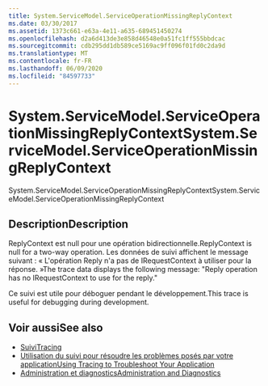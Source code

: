 ```yaml
---
title: System.ServiceModel.ServiceOperationMissingReplyContext
ms.date: 03/30/2017
ms.assetid: 1373c661-e63a-4e11-a635-689451450274
ms.openlocfilehash: d2a6d413de3e858d46548e0a51fc1ff555bbdcac
ms.sourcegitcommit: cdb295dd1db589ce5169ac9ff096f01fd0c2da9d
ms.translationtype: MT
ms.contentlocale: fr-FR
ms.lasthandoff: 06/09/2020
ms.locfileid: "84597733"
---
```

# <a name="systemservicemodelserviceoperationmissingreplycontext"></a><span data-ttu-id="912bb-102">System.ServiceModel.ServiceOperationMissingReplyContext</span><span class="sxs-lookup"><span data-stu-id="912bb-102">System.ServiceModel.ServiceOperationMissingReplyContext</span></span>
<span data-ttu-id="912bb-103">System.ServiceModel.ServiceOperationMissingReplyContext</span><span class="sxs-lookup"><span data-stu-id="912bb-103">System.ServiceModel.ServiceOperationMissingReplyContext</span></span>  
  
## <a name="description"></a><span data-ttu-id="912bb-104">Description</span><span class="sxs-lookup"><span data-stu-id="912bb-104">Description</span></span>  
 <span data-ttu-id="912bb-105">ReplyContext est null pour une opération bidirectionnelle.</span><span class="sxs-lookup"><span data-stu-id="912bb-105">ReplyContext is null for a two-way operation.</span></span> <span data-ttu-id="912bb-106">Les données de suivi affichent le message suivant : « L'opération Reply n'a pas de IRequestContext à utiliser pour la réponse. »</span><span class="sxs-lookup"><span data-stu-id="912bb-106">The trace data displays the following message: "Reply operation has no IRequestContext to use for the reply."</span></span>  
  
 <span data-ttu-id="912bb-107">Ce suivi est utile pour déboguer pendant le développement.</span><span class="sxs-lookup"><span data-stu-id="912bb-107">This trace is useful for debugging during development.</span></span>  
  
## <a name="see-also"></a><span data-ttu-id="912bb-108">Voir aussi</span><span class="sxs-lookup"><span data-stu-id="912bb-108">See also</span></span>

- [<span data-ttu-id="912bb-109">Suivi</span><span class="sxs-lookup"><span data-stu-id="912bb-109">Tracing</span></span>](index.md)
- [<span data-ttu-id="912bb-110">Utilisation du suivi pour résoudre les problèmes posés par votre application</span><span class="sxs-lookup"><span data-stu-id="912bb-110">Using Tracing to Troubleshoot Your Application</span></span>](using-tracing-to-troubleshoot-your-application.md)
- [<span data-ttu-id="912bb-111">Administration et diagnostics</span><span class="sxs-lookup"><span data-stu-id="912bb-111">Administration and Diagnostics</span></span>](../index.md)
